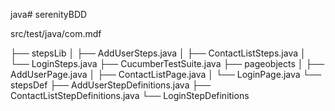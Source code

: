 java# serenityBDD


src/test/java/com.mdf

├── stepsLib
│   ├── AddUserSteps.java
│   ├── ContactListSteps.java
│   └── LoginSteps.java
├── CucumberTestSuite.java
├── pageobjects
│   ├── AddUserPage.java
│   ├── ContactListPage.java
│   └── LoginPage.java
└── stepsDef
    ├── AddUserStepDefinitions.java
    ├── ContactListStepDefinitions.java
    └── LoginStepDefinitions
